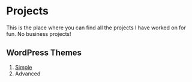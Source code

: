 # Projects
This is the place where you can find all the projects I have worked on for fun. No business projects!

## WordPress Themes
1. [Simple](/Simple/README.md)
2. Advanced
